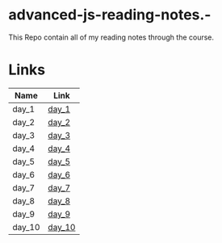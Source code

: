 # advanced-js-reading-notes.-

This Repo contain all of my reading notes through the course.

# Links

|  Name  |   Link |
|--- |--- |
|   day_1 |   [day_1](https://mujahedyousef.github.io/advanced-js-reading-notes.-/day_1/day_1.html)|
|  day_2  |   [day_2](https://mujahedyousef.github.io/advanced-js-reading-notes.-/day_2/day_2.html)|
|  day_3  |   [day_3](https://mujahedyousef.github.io/advanced-js-reading-notes.-/day_3/day_3.html)|
|   day_4 |   [day_4](https://mujahedyousef.github.io/advanced-js-reading-notes.-/day_4/day_4.html)|
|   day_5 |   [day_5](https://mujahedyousef.github.io/advanced-js-reading-notes.-/day_5/class6.html)|
|   day_6 |   [day_6](https://mujahedyousef.github.io/advanced-js-reading-notes.-/day_6/day_6.html)|
|   day_7 |   [day_7](https://mujahedyousef.github.io/advanced-js-reading-notes.-/day_7/class_7.html)|
|   day_8 |   [day_8](https://mujahedyousef.github.io/advanced-js-reading-notes.-/day_8/class_8.html)|
|   day_9 |   [day_9](https://mujahedyousef.github.io/advanced-js-reading-notes.-/day_9/class_9.html)|
|   day_10|   [day_10](https://mujahedyousef.github.io/advanced-js-reading-notes.-/day_10/class_10.html)|

